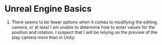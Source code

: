 # Unreal Engine Basics

1. There seems to be fewer options when it comes to modifying the editing camera, or at least I am unable to determine how to enter values for the position and rotation. I suspect that I will be relying on the preview of the play camera more than in Unity.

